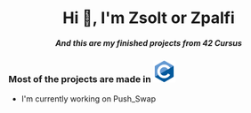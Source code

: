 <h1 align="center">Hi 👋, I'm Zsolt or Zpalfi</h1>
<h5 align="center">And this are my finished projects from 42 Cursus</h5>

<h3 align="left">Most of the projects are made in       <a href="https://www.cprogramming.com/" target="_blank" rel="noreferrer"> <img src="https://raw.githubusercontent.com/devicons/devicon/master/icons/c/c-original.svg" alt="c" width="40" height="40"/> </a></h3>

- I'm currently working on Push_Swap
